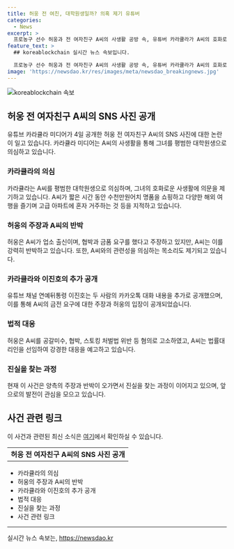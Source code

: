 ```yaml
---
title: 허웅 전 여친, 대학원생일까? 의혹 제기 유튜버
categories:
  - News
excerpt: >
  프로농구 선수 허웅과 전 여자친구 A씨의 사생활 공방 속, 유튜버 카라큘라가 A씨의 호화로운 생활에 의문 제기. A씨는 업소 출신 아닌 대학원생 주장했으나, 카라큘라는 명품 쇼핑, 해외여행 등을 이유로 반박. A씨의 전과와 연인 주장에 의문 제기하며 이에 대한 차근차근 알아볼 것을 예고. 허웅은 A씨에 대해 공갈미수, 협박 등 혐의로 고소, A씨 측은 허웅의 폭로에 대응하고 법률대리인을 선임했다. 이로써 양측의 진실공방이 전개 중이다.
feature_text: >
  ## koreablockchain 실시간 뉴스 속보입니다.

  프로농구 선수 허웅과 전 여자친구 A씨의 사생활 공방 속, 유튜버 카라큘라가 A씨의 호화로운 생활에 의문 제기. A씨는 업소 출신 아닌 대학원생 주장했으나, 카라큘라는 명품 쇼핑, 해외여행 등을 이유로 반박. A씨의 전과와 연인 주장에 의문 제기하며 이에 대한 차근차근 알아볼 것을 예고. 허웅은 A씨에 대해 공갈미수, 협박 등 혐의로 고소, A씨 측은 허웅의 폭로에 대응하고 법률대리인을 선임했다. 이로써 양측의 진실공방이 전개 중이다.
image: 'https://newsdao.kr/res/images/meta/newsdao_breakingnews.jpg'
---
```


<p><img src="https://newsdao.kr/res/images/meta/newsdao_breakingnews.jpg" alt="koreablockchain 속보" /></p>

<h2 data-ke-size="size26">허웅 전 여자친구 A씨의 SNS 사진 공개</h2>

<p data-ke-size="size16">유튜브 카라큘라 미디어가 4일 공개한 허웅 전 여자친구 A씨의 SNS 사진에 대한 논란이 일고 있습니다. 카라큘라 미디어는 A씨의 사생활을 통해 그녀를 평범한 대학원생으로 의심하고 있습니다.</p>

<h3>카라큘라의 의심</h3>

<p data-ke-size="size16">카라큘라는 A씨를 평범한 대학원생으로 의심하며, 그녀의 호화로운 사생활에 의문을 제기하고 있습니다. A씨가 짧은 시간 동안 수천만원어치 명품을 쇼핑하고 다양한 해외 여행을 즐기며 고급 아파트에 혼자 거주하는 것 등을 지적하고 있습니다.</p>

<h3>허웅의 주장과 A씨의 반박</h3>

<p data-ke-size="size16">허웅은 A씨가 업소 출신이며, 협박과 금품 요구를 했다고 주장하고 있지만, A씨는 이를 강력히 반박하고 있습니다. 또한, A씨와의 관련성을 의심하는 목소리도 제기되고 있습니다.</p>

<h3>카라큘라와 이진호의 추가 공개</h3>

<p data-ke-size="size16">유튜브 채널 연예뒤통령 이진호는 두 사람의 카카오톡 대화 내용을 추가로 공개했으며, 이를 통해 A씨의 금전 요구에 대한 주장과 허웅의 입장이 공개되었습니다.</p>

<h3>법적 대응</h3>

<p data-ke-size="size16">허웅은 A씨를 공갈미수, 협박, 스토킹 처벌법 위반 등 혐의로 고소하였고, A씨는 법률대리인을 선임하여 강경한 대응을 예고하고 있습니다.</p>

<h3>진실을 찾는 과정</h3>

<p data-ke-size="size16">현재 이 사건은 양측의 주장과 반박이 오가면서 진실을 찾는 과정이 이어지고 있으며, 앞으로의 발전이 관심을 모으고 있습니다.</p>

<h2 data-ke-size="size26">사건 관련 링크</h2>

<p data-ke-size="size16">이 사건과 관련된 최신 소식은 <a href="https://www.google.com">여기</a>에서 확인하실 수 있습니다.</p>

<table>
    <tr>
        <td style="text-align: center; height: 17px;"><b>허웅 전 여자친구 A씨의 SNS 사진 공개</b></td>
    </tr>
</table>

<ul>
    <li>카라큘라의 의심</li>
    <li>허웅의 주장과 A씨의 반박</li>
    <li>카라큘라와 이진호의 추가 공개</li>
    <li>법적 대응</li>
    <li>진실을 찾는 과정</li>
    <li>사건 관련 링크</li>
</ul>

<p><hr></p>
실시간 뉴스 속보는, <a href="https://newsdao.kr" rel="dofollow">https://newsdao.kr</a>


